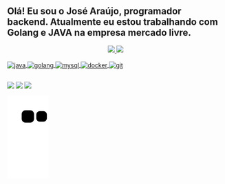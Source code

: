 ## Olá! Eu sou o José Araújo, programador backend. Atualmente eu estou trabalhando com Golang e JAVA na empresa mercado livre.
<div align="center">
  <a href="https://github.com/odanaraujo">
  <img height="180em" src="https://github-readme-stats.vercel.app/api?username=odanaraujo&show_icons=true&theme=dracula&include_all_commits=true&count_private=true"/>
  <img height="180em" src="https://github-readme-stats.vercel.app/api/top-langs/?username=odanaraujo&layout=compact&langs_count=7&theme=dracula"/>
</div>
<div style="display: inline_block"><br>
  <img align="center" alt="java" height="30" width="40" 
       src="https://raw.githubusercontent.com/jmnote/z-icons/master/svg/java.svg"> 
  <img align="center" alt="golang" height="30" width="40"
       src="https://raw.githubusercontent.com/rfyiamcool/golang_logo/3478773144ed1d8fe4081f205933752631529e9f/svg/golang_1.svg">  
  <img align="center" alt="mysql" height="30" width="40" 
       src="https://raw.githubusercontent.com/bwks/vendor-icons-svg/702f2ac88acc71759ce623bc5000a596195e9db3/mysql-logo.svg">
  <img align="center" alt="docker" height="30" width="40" 
       src="https://raw.githubusercontent.com/bwks/vendor-icons-svg/702f2ac88acc71759ce623bc5000a596195e9db3/docker-logo.svg">
  <img align="center" alt="git" height="30" width="40"
       src="https://raw.githubusercontent.com/bwks/vendor-icons-svg/702f2ac88acc71759ce623bc5000a596195e9db3/git.svg">
</div>
  
  ##
 
<div> 
  <a href="https://instagram.com/odanaraujoo" target="_blank"><img src="https://img.shields.io/badge/-Instagram-%23E4405F?style=for-the-badge&logo=instagram&logoColor=white" target="_blank"></a>  
  <a href = "mailto:dansa.rectech@gmail.com"><img src="https://img.shields.io/badge/-Gmail-%23333?style=for-the-badge&logo=gmail&logoColor=white" target="_blank"></a>
  <a href="https://www.linkedin.com/in/jose-aderivan" target="_blank"><img src="https://img.shields.io/badge/-LinkedIn-%230077B5?style=for-the-badge&logo=linkedin&logoColor=white" target="_blank"></a> 
 
  ![Snake animation](https://github.com/rafaballerini/rafaballerini/blob/output/github-contribution-grid-snake.svg)
 
</div>
